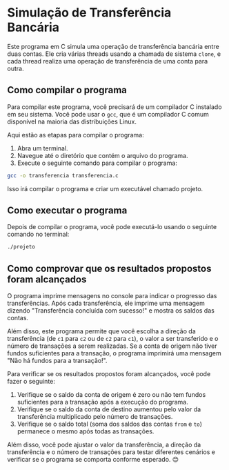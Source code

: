 # Simulação de Transferência Bancária

Este programa em C simula uma operação de transferência bancária entre duas contas. Ele cria várias threads usando a chamada de sistema `clone`, e cada thread realiza uma operação de transferência de uma conta para outra.

## Como compilar o programa

Para compilar este programa, você precisará de um compilador C instalado em seu sistema. Você pode usar o `gcc`, que é um compilador C comum disponível na maioria das distribuições Linux.

Aqui estão as etapas para compilar o programa:

1. Abra um terminal.
2. Navegue até o diretório que contém o arquivo do programa.
3. Execute o seguinte comando para compilar o programa:

```bash
gcc -o transferencia transferencia.c
````

Isso irá compilar o programa e criar um executável chamado projeto.

## Como executar o programa
Depois de compilar o programa, você pode executá-lo usando o seguinte comando no terminal:
```bash
./projeto
````

## Como comprovar que os resultados propostos foram alcançados

O programa imprime mensagens no console para indicar o progresso das transferências. Após cada transferência, ele imprime uma mensagem dizendo "Transferência concluída com sucesso!" e mostra os saldos das contas.

Além disso, este programa permite que você escolha a direção da transferência (de `c1` para `c2` ou de `c2` para `c1`), o valor a ser transferido e o número de transações a serem realizadas. Se a conta de origem não tiver fundos suficientes para a transação, o programa imprimirá uma mensagem "Não há fundos para a transação!".

Para verificar se os resultados propostos foram alcançados, você pode fazer o seguinte:

1. Verifique se o saldo da conta de origem é zero ou não tem fundos suficientes para a transação após a execução do programa.
2. Verifique se o saldo da conta de destino aumentou pelo valor da transferência multiplicado pelo número de transações.
3. Verifique se o saldo total (soma dos saldos das contas `from` e `to`) permanece o mesmo após todas as transações.

Além disso, você pode ajustar o valor da transferência, a direção da transferência e o número de transações para testar diferentes cenários e verificar se o programa se comporta conforme esperado. 😊
